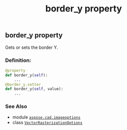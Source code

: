 ﻿---
title: border_y property
second_title: Aspose.CAD for Python via .NET API References
description: 
type: docs
weight: 50
url: /python-net/aspose.cad.imageoptions/vectorrasterizationoptions/border_y/
is_root: false
---

## border_y property


Gets or sets the border Y.
### Definition:
```python
@property
def border_y(self):
    ...
@border_y.setter
def border_y(self, value):
    ...
```

### See Also
* module [`aspose.cad.imageoptions`](../../)
* class [`VectorRasterizationOptions`](/cad/python-net/aspose.cad.imageoptions/vectorrasterizationoptions)
